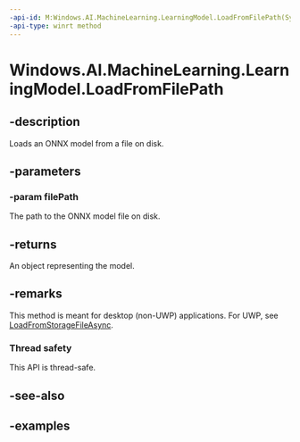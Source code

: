 ```yaml
---
-api-id: M:Windows.AI.MachineLearning.LearningModel.LoadFromFilePath(System.String)
-api-type: winrt method
---
```


<!-- Method syntax.
public LearningModel LearningModel.LoadFromFilePath(String filePath)
-->

# Windows.AI.MachineLearning.LearningModel.LoadFromFilePath

## -description
Loads an ONNX model from a file on disk.

## -parameters
### -param filePath
The path to the ONNX model file on disk.

## -returns
An object representing the model.

## -remarks
This method is meant for desktop (non-UWP) applications. For UWP, see [LoadFromStorageFileAsync](learningmodel_loadfromstoragefileasync_532232733.md).

### Thread safety
This API is thread-safe.

## -see-also

## -examples
